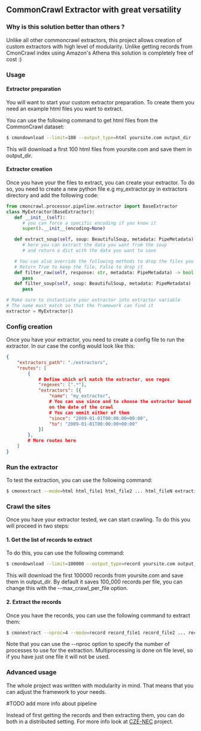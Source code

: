 ## CommonCrawl Extractor with great versatility

### Why is this solution better than others ?
Unlike all other commoncrawl extractors, this project allows creation of custom extractors with high level of modularity.
Unlike getting records from CmonCrawl index using Amazon's Athena this solution is completely free of cost :)


### Usage

#### Extractor preparation
You will want to start your custom extractor preparation.
To create them you need an example html files you want to extract.

You can use the following command to get html files from the CommonCrawl dataset:

```bash
$ cmondownload --limit=100 --output_type=html yoursite.com output_dir
```
This will download a first 100 html files from yoursite.com and save them in output_dir.

#### Extractor creation
Once you have your the files to extract, you can create your extractor.
To do so, you need to create a new python file e.g my_extractor.py in extractors directory and add the following code:

```python
from cmoncrawl.processor.pipeline.extractor import BaseExtractor
class MyExtractor(BaseExtractor):
   def __init__(self):
      # you can force a specific encoding if you know it
      super().__init__(encoding=None)

   def extract_soup(self, soup: BeautifulSoup, metadata: PipeMetadata):
      # here you can extract the data you want from the soup
      # and return a dict with the data you want to save

   # You can also override the following methods to drop the files you don't want to extracti
   # Return True to keep the file, False to drop it
   def filter_raw(self, response: str, metadata: PipeMetadata) -> bool:
      pass
   def filter_soup(self, soup: BeautifulSoup, metadata: PipeMetadata) -> bool:
      pass

# Make sure to instantiate your extractor into extractor variable
# The name must match so that the framework can find it
extractor = MyExtractor()
```

### Config creation
Once you have your extractor, you need to create a config file to run the extractor.
In our case the config would look like this:

```json
{
    "extractors_path": "./extractors",
    "routes": [
        {
            # Define which url match the extractor, use regex
            "regexes": [".*"],
            "extractors": [{
                "name": "my_extractor",
                # You can use since and to choose the extractor based
                on the date of the crawl
                # You can ommit either of them
                "since": "2009-01-01T00:00:00+00:00",
                "to": "2009-01-01T00:00:00+00:00"
            }]
        },
        # More routes here
    ]
}
```

### Run the extractor
To test the extraction, you can use the following command:

```bash
$ cmonextract --mode=html html_file1 html_file2 ... html_fileN extraction_output_dir config_file
```

### Crawl the sites
Once you have your extractor tested, we can start crawling.
To do this you will proceed in two steps:

#### 1. Get the list of records to extract
To do this, you can use the following command:

```bash
$ cmondownload --limit=100000 --output_type=record yoursite.com output_dir
```

This will download the first 100000 records from yoursite.com and save them in output_dir. By default it saves 100_000 records per file, you can change this with the --max_crawl_per_file option.

#### 2. Extract the records
Once you have the records, you can use the following command to extract them:

```bash
$ cmonextract --nproc=4 --mode=record record_file1 record_file2 ... record_fileN extraction_output_dir config_file
```

Note that you can use the --nproc option to specify the number of processes to use for the extraction. Multiprocessing is done on file level, so if you have just one file it will not be used.


### Advanced usage
The whole project was written with modularity in mind. That means that you
can adjust the framework to your needs.

#TODO add more info about pipeline

Instead of first getting the records and then extracting them, you can do both in a distributed setting. For more info look at [CZE-NEC](https://github.com/hynky1999/Czech-News-Classification-dataset) project.
